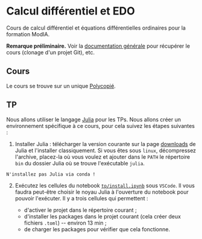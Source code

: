 # Calcul différentiel et EDO

Cours de calcul différentiel et équations différentielles ordinaires pour la formation ModIA.

**Remarque préliminaire.** Voir la [documentation générale](https://gitlab.irit.fr/toc/etu-n7/documentation) pour récupérer le cours (clonage d'un projet Git), etc.

## Cours

Le cours se trouve sur un unique [Polycopié](https://gitlab.irit.fr/toc/etu-n7/calcul-differentiel-edo/-/raw/main/cours-cd-edo.pdf?ref_type=heads).

## TP

Nous allons utiliser le langage [Julia](https://julialang.org) pour les TPs. Nous allons créer un environnement spécifique à ce cours, pour cela suivez les étapes suivantes :

1. Installer Julia : télécharger la version courante sur la page [downloads](https://julialang.org/downloads/) de Julia et l'installer classiquement. Si vous êtes sous `linux`, décompressez l'archive, placez-la où vous voulez et ajouter dans le `PATH` le répertoire `bin` du dossier Julia où se trouve l'exécutable `julia`.

```
N'installez pas Julia via conda !
```

2. Exécutez les cellules du notebook [`tp/install.ipynb`](tp/install.ipynb) sous `VSCode`. Il vous faudra peut-être choisir le noyau Julia à l'ouverture du notebook pour pouvoir l'exécuter. Il y a trois cellules qui permettent :

    - d'activer le projet dans le répertoire courant ;
    - d'installer les packages dans le projet courant (cela créer deux fichiers `.toml`) -- environ 13 min ;
    - de charger les packages pour vérifier que cela fonctionne.


